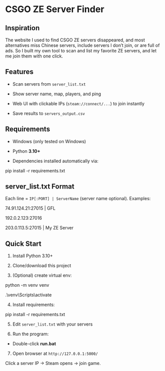 # CSGO ZE Server Finder



## Inspiration

The website I used to find CSGO ZE servers disappeared, and most alternatives miss Chinese servers, include servers I don’t join, or are full of ads. So I built my own tool to scan and list my favorite ZE servers, and let me join them with one click.



## Features

- Scan servers from `server_list.txt`

- Show server name, map, players, and ping

- Web UI with clickable IPs (`steam://connect/...`) to join instantly

- Save results to `servers_output.csv`



## Requirements

- Windows (only tested on Windows)

- Python **3.10+**

- Dependencies installed automatically via:

pip install -r requirements.txt



## server\_list.txt Format

Each line = `IP[:PORT] | ServerName` (server name optional). Examples:

74.91.124.21:27015 | GFL

192.0.2.123:27016

203.0.113.5:27015 | My ZE Server



## Quick Start

1. Install Python 3.10+

2. Clone/download this project

3. (Optional) create virtual env:

python -m venv venv

.\\venv\\Scripts\\activate

4. Install requirements:

pip install -r requirements.txt

5. Edit `server_list.txt` with your servers

6. Run the program:

- Double-click **run.bat**

7. Open browser at `http://127.0.0.1:5000/`

Click a server IP → Steam opens → join game.
